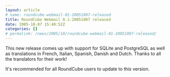 ```yaml
---
layout: article
# name: roundcube-webmail-01-20051007-released
title: RoundCube Webmail 0.1-20051007 released
date: 2005-10-07 15:40:52Z
categories: []
# permalink: /news/2005/10/roundcube-webmail-01-20051007-released/
---
```

This new release comes up with support for SQLite and PostgreSQL as well as translations in French, Italian, Spanish, Danish and Dutch. Thanks to all the translators for their work!

It's recommended for all RoundCube users to update to this version.

